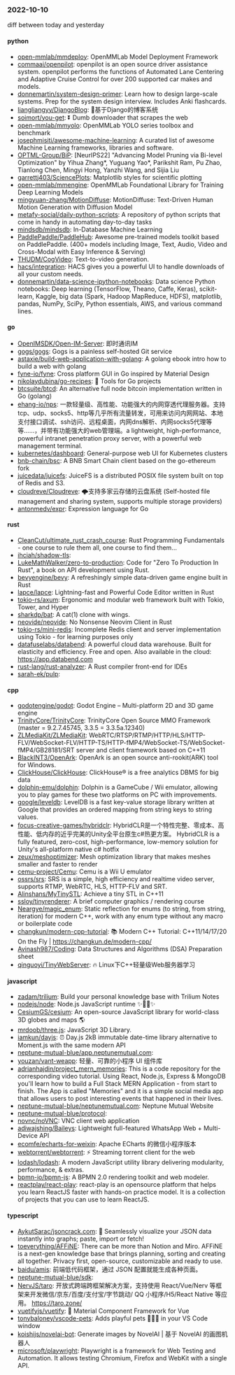 ### 2022-10-10
diff between today and yesterday

#### python
* [open-mmlab/mmdeploy](https://github.com/open-mmlab/mmdeploy): OpenMMLab Model Deployment Framework
* [commaai/openpilot](https://github.com/commaai/openpilot): openpilot is an open source driver assistance system. openpilot performs the functions of Automated Lane Centering and Adaptive Cruise Control for over 200 supported car makes and models.
* [donnemartin/system-design-primer](https://github.com/donnemartin/system-design-primer): Learn how to design large-scale systems. Prep for the system design interview. Includes Anki flashcards.
* [liangliangyy/DjangoBlog](https://github.com/liangliangyy/DjangoBlog): 🍺基于Django的博客系统
* [soimort/you-get](https://github.com/soimort/you-get): ⏬ Dumb downloader that scrapes the web
* [open-mmlab/mmyolo](https://github.com/open-mmlab/mmyolo): OpenMMLab YOLO series toolbox and benchmark
* [josephmisiti/awesome-machine-learning](https://github.com/josephmisiti/awesome-machine-learning): A curated list of awesome Machine Learning frameworks, libraries and software.
* [OPTML-Group/BiP](https://github.com/OPTML-Group/BiP): [NeurIPS22] "Advancing Model Pruning via Bi-level Optimization" by Yihua Zhang*, Yuguang Yao*, Parikshit Ram, Pu Zhao, Tianlong Chen, Mingyi Hong, Yanzhi Wang, and Sijia Liu
* [garrettj403/SciencePlots](https://github.com/garrettj403/SciencePlots): Matplotlib styles for scientific plotting
* [open-mmlab/mmengine](https://github.com/open-mmlab/mmengine): OpenMMLab Foundational Library for Training Deep Learning Models
* [mingyuan-zhang/MotionDiffuse](https://github.com/mingyuan-zhang/MotionDiffuse): MotionDiffuse: Text-Driven Human Motion Generation with Diffusion Model
* [metafy-social/daily-python-scripts](https://github.com/metafy-social/daily-python-scripts): A repository of python scripts that come in handy in automating day-to-day tasks
* [mindsdb/mindsdb](https://github.com/mindsdb/mindsdb): In-Database Machine Learning
* [PaddlePaddle/PaddleHub](https://github.com/PaddlePaddle/PaddleHub): Awesome pre-trained models toolkit based on PaddlePaddle. (400+ models including Image, Text, Audio, Video and Cross-Modal with Easy Inference & Serving)
* [THUDM/CogVideo](https://github.com/THUDM/CogVideo): Text-to-video generation.
* [hacs/integration](https://github.com/hacs/integration): HACS gives you a powerful UI to handle downloads of all your custom needs.
* [donnemartin/data-science-ipython-notebooks](https://github.com/donnemartin/data-science-ipython-notebooks): Data science Python notebooks: Deep learning (TensorFlow, Theano, Caffe, Keras), scikit-learn, Kaggle, big data (Spark, Hadoop MapReduce, HDFS), matplotlib, pandas, NumPy, SciPy, Python essentials, AWS, and various command lines.

#### go
* [OpenIMSDK/Open-IM-Server](https://github.com/OpenIMSDK/Open-IM-Server): 即时通讯IM
* [gogs/gogs](https://github.com/gogs/gogs): Gogs is a painless self-hosted Git service
* [astaxie/build-web-application-with-golang](https://github.com/astaxie/build-web-application-with-golang): A golang ebook intro how to build a web with golang
* [fyne-io/fyne](https://github.com/fyne-io/fyne): Cross platform GUI in Go inspired by Material Design
* [nikolaydubina/go-recipes](https://github.com/nikolaydubina/go-recipes): 🦩 Tools for Go projects
* [btcsuite/btcd](https://github.com/btcsuite/btcd): An alternative full node bitcoin implementation written in Go (golang)
* [ehang-io/nps](https://github.com/ehang-io/nps): 一款轻量级、高性能、功能强大的内网穿透代理服务器。支持tcp、udp、socks5、http等几乎所有流量转发，可用来访问内网网站、本地支付接口调试、ssh访问、远程桌面，内网dns解析、内网socks5代理等等……，并带有功能强大的web管理端。a lightweight, high-performance, powerful intranet penetration proxy server, with a powerful web management terminal.
* [kubernetes/dashboard](https://github.com/kubernetes/dashboard): General-purpose web UI for Kubernetes clusters
* [bnb-chain/bsc](https://github.com/bnb-chain/bsc): A BNB Smart Chain client based on the go-ethereum fork
* [juicedata/juicefs](https://github.com/juicedata/juicefs): JuiceFS is a distributed POSIX file system built on top of Redis and S3.
* [cloudreve/Cloudreve](https://github.com/cloudreve/Cloudreve): 🌩支持多家云存储的云盘系统 (Self-hosted file management and sharing system, supports multiple storage providers)
* [antonmedv/expr](https://github.com/antonmedv/expr): Expression language for Go

#### rust
* [CleanCut/ultimate_rust_crash_course](https://github.com/CleanCut/ultimate_rust_crash_course): Rust Programming Fundamentals - one course to rule them all, one course to find them...
* [ihciah/shadow-tls](https://github.com/ihciah/shadow-tls): 
* [LukeMathWalker/zero-to-production](https://github.com/LukeMathWalker/zero-to-production): Code for "Zero To Production In Rust", a book on API development using Rust.
* [bevyengine/bevy](https://github.com/bevyengine/bevy): A refreshingly simple data-driven game engine built in Rust
* [lapce/lapce](https://github.com/lapce/lapce): Lightning-fast and Powerful Code Editor written in Rust
* [tokio-rs/axum](https://github.com/tokio-rs/axum): Ergonomic and modular web framework built with Tokio, Tower, and Hyper
* [sharkdp/bat](https://github.com/sharkdp/bat): A cat(1) clone with wings.
* [neovide/neovide](https://github.com/neovide/neovide): No Nonsense Neovim Client in Rust
* [tokio-rs/mini-redis](https://github.com/tokio-rs/mini-redis): Incomplete Redis client and server implementation using Tokio - for learning purposes only
* [datafuselabs/databend](https://github.com/datafuselabs/databend): A powerful cloud data warehouse. Built for elasticity and efficiency. Free and open. Also available in the cloud: https://app.databend.com
* [rust-lang/rust-analyzer](https://github.com/rust-lang/rust-analyzer): A Rust compiler front-end for IDEs
* [sarah-ek/pulp](https://github.com/sarah-ek/pulp): 

#### cpp
* [godotengine/godot](https://github.com/godotengine/godot): Godot Engine – Multi-platform 2D and 3D game engine
* [TrinityCore/TrinityCore](https://github.com/TrinityCore/TrinityCore): TrinityCore Open Source MMO Framework (master = 9.2.7.45745, 3.3.5 = 3.3.5a.12340)
* [ZLMediaKit/ZLMediaKit](https://github.com/ZLMediaKit/ZLMediaKit): WebRTC/RTSP/RTMP/HTTP/HLS/HTTP-FLV/WebSocket-FLV/HTTP-TS/HTTP-fMP4/WebSocket-TS/WebSocket-fMP4/GB28181/SRT server and client framework based on C++11
* [BlackINT3/OpenArk](https://github.com/BlackINT3/OpenArk): OpenArk is an open source anti-rookit(ARK) tool for Windows.
* [ClickHouse/ClickHouse](https://github.com/ClickHouse/ClickHouse): ClickHouse® is a free analytics DBMS for big data
* [dolphin-emu/dolphin](https://github.com/dolphin-emu/dolphin): Dolphin is a GameCube / Wii emulator, allowing you to play games for these two platforms on PC with improvements.
* [google/leveldb](https://github.com/google/leveldb): LevelDB is a fast key-value storage library written at Google that provides an ordered mapping from string keys to string values.
* [focus-creative-games/hybridclr](https://github.com/focus-creative-games/hybridclr): HybridCLR是一个特性完整、零成本、高性能、低内存的近乎完美的Unity全平台原生c#热更方案。 HybridCLR is a fully featured, zero-cost, high-performance, low-memory solution for Unity's all-platform native c# hotfix
* [zeux/meshoptimizer](https://github.com/zeux/meshoptimizer): Mesh optimization library that makes meshes smaller and faster to render
* [cemu-project/Cemu](https://github.com/cemu-project/Cemu): Cemu is a Wii U emulator
* [ossrs/srs](https://github.com/ossrs/srs): SRS is a simple, high efficiency and realtime video server, supports RTMP, WebRTC, HLS, HTTP-FLV and SRT.
* [Alinshans/MyTinySTL](https://github.com/Alinshans/MyTinySTL): Achieve a tiny STL in C++11
* [ssloy/tinyrenderer](https://github.com/ssloy/tinyrenderer): A brief computer graphics / rendering course
* [Neargye/magic_enum](https://github.com/Neargye/magic_enum): Static reflection for enums (to string, from string, iteration) for modern C++, work with any enum type without any macro or boilerplate code
* [changkun/modern-cpp-tutorial](https://github.com/changkun/modern-cpp-tutorial): 📚 Modern C++ Tutorial: C++11/14/17/20 On the Fly | https://changkun.de/modern-cpp/
* [Avinash987/Coding](https://github.com/Avinash987/Coding): Data Structures and Algorithms (DSA) Preparation sheet
* [qinguoyi/TinyWebServer](https://github.com/qinguoyi/TinyWebServer): 🔥 Linux下C++轻量级Web服务器学习

#### javascript
* [zadam/trilium](https://github.com/zadam/trilium): Build your personal knowledge base with Trilium Notes
* [nodejs/node](https://github.com/nodejs/node): Node.js JavaScript runtime ✨🐢🚀✨
* [CesiumGS/cesium](https://github.com/CesiumGS/cesium): An open-source JavaScript library for world-class 3D globes and maps 🌎
* [mrdoob/three.js](https://github.com/mrdoob/three.js): JavaScript 3D Library.
* [iamkun/dayjs](https://github.com/iamkun/dayjs): ⏰ Day.js 2kB immutable date-time library alternative to Moment.js with the same modern API
* [neptune-mutual-blue/app.neptunemutual.com](https://github.com/neptune-mutual-blue/app.neptunemutual.com): 
* [youzan/vant-weapp](https://github.com/youzan/vant-weapp): 轻量、可靠的小程序 UI 组件库
* [adrianhajdin/project_mern_memories](https://github.com/adrianhajdin/project_mern_memories): This is a code repository for the corresponding video tutorial. Using React, Node.js, Express & MongoDB you'll learn how to build a Full Stack MERN Application - from start to finish. The App is called "Memories" and it is a simple social media app that allows users to post interesting events that happened in their lives.
* [neptune-mutual-blue/neptunemutual.com](https://github.com/neptune-mutual-blue/neptunemutual.com): Neptune Mutual Website
* [neptune-mutual-blue/protocol](https://github.com/neptune-mutual-blue/protocol): 
* [novnc/noVNC](https://github.com/novnc/noVNC): VNC client web application
* [adiwajshing/Baileys](https://github.com/adiwajshing/Baileys): Lightweight full-featured WhatsApp Web + Multi-Device API
* [ecomfe/echarts-for-weixin](https://github.com/ecomfe/echarts-for-weixin): Apache ECharts 的微信小程序版本
* [webtorrent/webtorrent](https://github.com/webtorrent/webtorrent): ⚡️ Streaming torrent client for the web
* [lodash/lodash](https://github.com/lodash/lodash): A modern JavaScript utility library delivering modularity, performance, & extras.
* [bpmn-io/bpmn-js](https://github.com/bpmn-io/bpmn-js): A BPMN 2.0 rendering toolkit and web modeler.
* [reactplay/react-play](https://github.com/reactplay/react-play): react-play is an opensource platform that helps you learn ReactJS faster with hands-on practice model. It is a collection of projects that you can use to learn ReactJS.

#### typescript
* [AykutSarac/jsoncrack.com](https://github.com/AykutSarac/jsoncrack.com): 🔮 Seamlessly visualize your JSON data instantly into graphs; paste, import or fetch!
* [toeverything/AFFiNE](https://github.com/toeverything/AFFiNE): There can be more than Notion and Miro. AFFiNE is a next-gen knowledge base that brings planning, sorting and creating all together. Privacy first, open-source, customizable and ready to use.
* [baidu/amis](https://github.com/baidu/amis): 前端低代码框架，通过 JSON 配置就能生成各种页面。
* [neptune-mutual-blue/sdk](https://github.com/neptune-mutual-blue/sdk): 
* [NervJS/taro](https://github.com/NervJS/taro): 开放式跨端跨框架解决方案，支持使用 React/Vue/Nerv 等框架来开发微信/京东/百度/支付宝/字节跳动/ QQ 小程序/H5/React Native 等应用。 https://taro.zone/
* [vuetifyjs/vuetify](https://github.com/vuetifyjs/vuetify): 🐉 Material Component Framework for Vue
* [tonybaloney/vscode-pets](https://github.com/tonybaloney/vscode-pets): Adds playful pets 🦀🐱🐶 in your VS Code window
* [koishijs/novelai-bot](https://github.com/koishijs/novelai-bot): Generate images by NovelAI | 基于 NovelAI 的画图机器人
* [microsoft/playwright](https://github.com/microsoft/playwright): Playwright is a framework for Web Testing and Automation. It allows testing Chromium, Firefox and WebKit with a single API.
